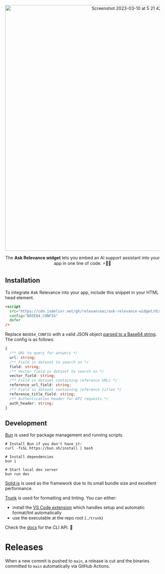 <div align="center">
<img width="800" alt="Screenshot 2023-03-10 at 5 21 42 pm" src="https://user-images.githubusercontent.com/33971845/224244436-11887ef8-66f5-4800-92e0-4c25d221a7a6.png">
<p>The <b>Ask Relevance widget</b> lets you embed an AI support assistant into your app in one line of code. ⚡️🔮🧪</p> 
</div>

## Installation

To integrate Ask Relevance into your app, include this snippet in your HTML head element.

```html
<script
  src="https://cdn.jsdelivr.net/gh/relevanceai/ask-relevance-widget/dist/bundle.min.js"
  config="BASE64_CONFIG"
  defer
/>
```

Replace `BASE64_CONFIG` with a valid JSON object [parsed to a Base64 string](https://codebeautify.org/json-to-base64-converter). The config is as follows:

```ts
{
  /** URL to query for answers */
  url: string;
  /** Field in dataset to search on */
  field: string;
  /** Vector field in dataset to search on */
  vector_field: string;
  /** Field in dataset containing reference URLs */
  reference_url_field: string;
  /** Field in dataset containing reference titles */
  reference_title_field: string;
  /** Authentication header for API requests */
  auth_header: string;
}
```

## Development

[Bun](https://bun.sh) is used for package management and running scripts.

```shell
# Install Bun if you don't have it:
curl -fsSL https://bun.sh/install | bash

# Install dependencies
bun i

# Start local dev server
bun run dev
```

[Solid.js](https://www.solidjs.com/) is used as the framework due to its small bundle size and excellent performance.

[Trunk](https://trunk.io/) is used for formatting and linting. You can either:

- install the [VS Code extension](https://marketplace.visualstudio.com/items?itemName=Trunk.io) which handles setup and automatic format/lint automatically
- use the executable at the repo root (`./trunk`)

Check the [docs](https://docs.trunk.io/docs/check-cli) for the CLI API. 🧸

# Releases

When a new commit is pushed to `main`, a release is cut and the binaries committed to `main` automatically via GitHub Actions.

